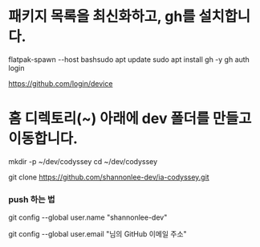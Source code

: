 # 패키지 목록을 최신화하고, gh를 설치합니다.
flatpak-spawn --host bashsudo apt update
sudo apt install gh -y
gh auth login

https://github.com/login/device

# 홈 디렉토리(~) 아래에 dev 폴더를 만들고 이동합니다.
mkdir -p ~/dev/codyssey
cd ~/dev/codyssey

git clone https://github.com/shannonlee-dev/ia-codyssey.git


### push 하는 법

git config --global user.name "shannonlee-dev"

git config --global user.email "님의 GitHub 이메일 주소"
